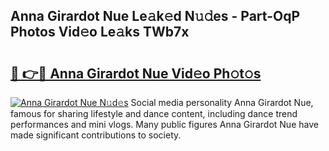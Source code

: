 ## Anna Girardot Nue Le𝚊k𝚎d N𝚞𝚍es - Part-OqP Photos Vid𝚎o Le𝚊ks TWb7x

# <h2><a href="http://fb4vtj.evod.top/?m=Anna+Girardot+Nue">🔗 👉🔴 Anna Girardot Nue Vid𝚎o Ph𝚘t𝚘s</a></h2>

[![Anna Girardot Nue N𝚞d𝚎s](https://i.imgur.com/8V9OHl7.gif)](http://fb4vtj.evod.top/?m=Anna+Girardot+Nue)
Social media personality Anna Girardot Nue, famous for sharing lifestyle and dance content, including dance trend performances and mini vlogs. Many public figures Anna Girardot Nue have made significant contributions to society. 
